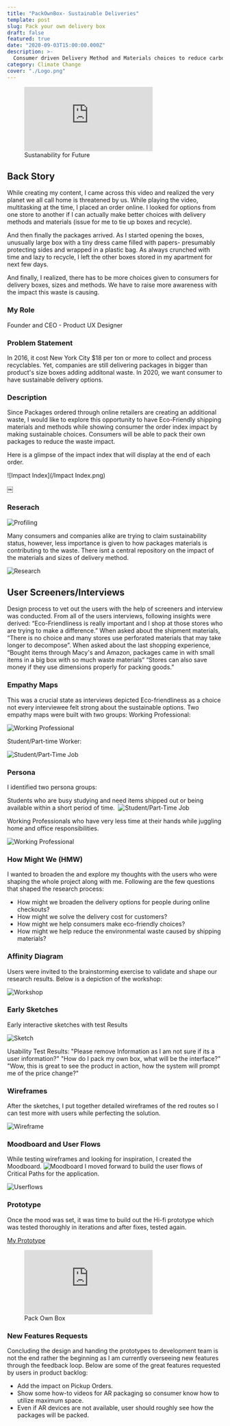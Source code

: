 ```yaml
---
title: "PackOwnBox- Sustainable Deliveries"
template: post
slug: Pack your own delivery box
draft: false
featured: true
date: "2020-09-03T15:00:00.000Z"
description: >-
  Consumer driven Delivery Method and Materials choices to reduce carbon footprint.
category: Climate Change
cover: "./Logo.png"
---
```


<figure class="video_container">
  <iframe src="https://www.youtube.com/embed/wthTmQHmuZ0" frameborder="0" allowfullscreen="true"> </iframe>
  <figcaption class="md-figure-caption"> Sustanability for Future</figcaption>
</figure>

## Back Story

While creating my content, I came across this video and realized the very planet we all call home is threatened by us. While playing the video, multitasking at the time, I placed an order online. I looked for options from one store to another if I can actually make better choices with delivery methods and materials (issue for me to tie up boxes and recycle).

And then finally the packages arrived. As I started opening the boxes, unusually large box with a tiny dress came filled with papers- presumably protecting sides and wrapped in a plastic bag. As always crunched with time and lazy to recycle, I left the other boxes stored in my apartment for next few days.

And finally, I realized, there has to be more choices given to consumers for delivery boxes, sizes and methods. We have to raise more awareness with the impact this waste is causing.

### My Role

Founder and CEO - Product UX Designer

### Problem Statement

In 2016, it cost New York City \$18 per ton or more to collect and process recyclables. Yet, companies are still delivering packages in bigger than product's size boxes adding additonal waste. In 2020, we want consumer to have sustainable delivery options.

### Description

Since Packages ordered through online retailers are creating an additional waste, I would like to explore this opportunity to have Eco-Friendly shipping materials and methods while showing consumer the order index impact by making sustainable choices. Consumers will be able to pack their own packages to reduce the waste impact.

Here is a glimpse of the impact index that will display at the end of each order.

![Impact Index](/Impact Index.png)

￼

### Reserach

![Profiling](/Research-1.png)

Many consumers and companies alike are trying to claim sustainability status, however, less importance is given to how packages materials is contributing to the waste. There isnt a central repository on the impact of the materials and sizes of delivery method.

![Research](/Research2.png)

## User Screeners/Interviews

Design process to vet out the users with the help of screeners and interview was conducted. From all of the users interviews, following insights were derived:
“Eco-Friendliness is really important and I shop at those stores who are trying to make a difference.” When asked about the shipment materials, “There is no choice and many stores use perforated materials that may take longer to decompose”. When asked about the last shopping experience, “Bought items through Macy's and Amazon, packages came in with small items in a big box with so much waste materials“ “Stores can also save money if they use dimensions properly for packing goods.”

### Empathy Maps

This was a crucial state as interviews depicted Eco-friendliness as a choice not every interviewee felt strong about the sustainable options. Two empathy maps were built with two groups:
Working Professional:

![Working Professional](/ProMap.png)

Student/Part-time Worker:

![Student/Part-Time Job](/StuMap.png)

### Persona

I identified two persona groups:

Students who are busy studying and need items shipped out or being available within a short period of time. 
![Student/Part-Time Job](/PersonaStu.png)

Working Professionals who have very less time at their hands while juggling home and office responsibilities.

![Working Professional](/PersonaPer.png)

### How Might We (HMW)

I wanted to broaden the and explore my thoughts with the users who were shaping the whole project along with me. Following are the few questions that shaped the research process:

- How might we broaden the delivery options for people during online checkouts?
- How might we solve the delivery cost for customers?
- How might we help consumers make eco-friendly choices?
- How might we help reduce the environmental waste caused by shipping materials?

### Affinity Diagram

Users were invited to the brainstorming exercise to validate and shape our research results. Below is a depiction of the workshop:

![Workshop](/Affinity.png)

### Early Sketches

Early interactive sketches with test Results

![Sketch](/Sketches.png)

Usability Test Results:
"Please remove Information as I am not sure if its a user information?"
"How do I pack my own box, what will be the interface?"
"Wow, this is great to see the product in action, how the system will prompt me of the price change?"

### Wireframes

After the sketches, I put together detailed wireframes of the red routes so I can test more with users while perfecting the solution.

![Wireframe](/Wireframes.png)

### Moodboard and User Flows

While testing wireframes and looking for inspiration, I created the Moodboard.
![Moodboard](/Moodboard.png)
I moved forward to build the user flows of Critical Paths for the application.

![Userflows](/Userflows.png)

### Prototype

Once the mood was set, it was time to build out the Hi-fi prototype which was tested thoroughly in iterations and after fixes, tested again.

<a href="https://invis.io/DKY3NUVEB4M"> My Prototype </a>

<figure class="video_container">
  <iframe src="https://invis.io/DKY3NUVEB4M" frameborder="0" allowfullscreen="true">
   </iframe>
  <figcaption class="md-figure-caption">Pack Own Box</figcaption>
</figure>

### New Features Requests

Concluding the design and handing the prototypes to development team is not the end rather the beginning as I am currently overseeing new features through the feedback loop. Below are some of the great features requested by users in product backlog:

<ul style="list-style-type:disc">
         <li>Add the impact on Pickup Orders.</li>
         <li>Show some how-to videos for AR packaging so consumer know how to utilize maximum space.</li>
         <li>Even if AR devices are not available, user should roughly see how the packages will be packed.</li>
